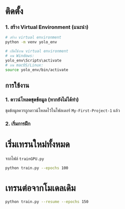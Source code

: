 # ติดตั้ง

### 1. สร้าง Virtual Environment (แนะนำ)

```bash
# สร้าง virtual environment
python -m venv yolo_env

# เปิดใช้งาน virtual environment
# บน Windows:
yolo_env\Scripts\activate
# บน macOS/Linux:
source yolo_env/bin/activate
```
## การใช้งาน

### 1. ดาวน์โหลดชุดข้อมูล (หากยังไม่ได้ทำ)

ชุดข้อมูลควรถูกดาวน์โหลดไว้ในโฟลเดอร์ `My-First-Project-1` แล้ว

### 2. เริ่มการฝึก
# เริ่มเทรนใหม่ทั้งหมด
จากไฟล์ `trainGPU.py`
```bash
python train.py --epochs 100
```
# เทรนต่อจากโมเดลเดิม
```bash
python train.py --resume --epochs 150
```
